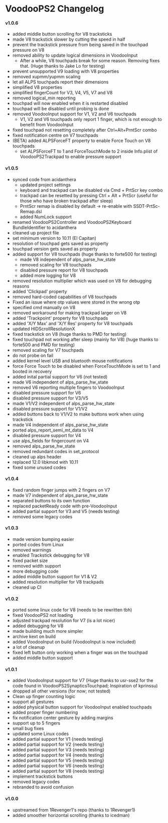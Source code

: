 VoodooPS2 Changelog
============================
#### v1.0.6
- added middle button scrolling for V8 tracksticks
- made V8 trackstick slower by cutting the speed in half
- prevent the trackstick pressure from being saved in the touchpad pressure on V8
- removed ability to update logical dimensions in VoodooInput
    - After a while, V8 touchpads break for some reason. Removing fixes that. (Huge thanks to Jake Lo for testing)
- prevent unsupported V9 loading with V8 properties
- removed xupmm/yupmm scaling
- let all ALPS touchpads report their dimensions
- simplified V8 properties
- simplified fingerCount for V3, V4, V5, V7 and V8
- removed logical_min reporting
- touchpad will now enabled when it is restarted disabled
- touchpad will be disabled until probing is done
- removed VoodooInput support for V1, V2 and V6 touchpads
    - V1, V2 and V6 touchpads only report 1 finger, which is not enough to benefit from VoodooInput
- fixed touchpad not resetting completely after Ctrl+Alt+PrntScr combo
- fixed notification centre on V7 touchpads
- (BETA) added ALPSForceFT property to enable Force Touch on V8 touchpads
    - set ALPSForceFT to 1 and ForceTouchMode to 2 inside Info.plist of VoodooPS2Trackpad to enable pressure support

#### v1.0.5
- synced code from acidanthera
    - updated project settings
    - keyboard and trackpad can be disabled via Cmd + PrtScr key combo
    - trackpad can be resetted by pressing Ctrl + Alt + PrtScr (useful for those who have broken trackpad after sleep)
    - PrntScr remap is disabled by default -> re-enable with SSDT-PrtSc-Remap.dsl
    - added NumLock support
- renamed VoodooPS2Controller and VoodooPS2Keyboard BundleIdentifier to acidanthera
- cleaned up project file
- set minimum version to 10.11 (El Capitan)
- resolution of touchpad gets saved as property
- touchpad version gets saved as property
- added support for V8 touchpads (huge thanks to forte500 for testing)
    - made V8 independent of alps_parse_hw_state
    - removed scaling for V8 touchpads
    - disabled pressure report for V8 touchpads
    - added more logging for V8
- removed resolution multiplier which was used on V8 for debugging reasons
- added 'Clickpad' property
- removed hard-coded capabilities of V8 touchpads
- Fixed an issue where otp values were stored in the wrong otp
- specified cmd manually on V8
- removed workaround for making trackpad larger on V8
- added 'Trackpoint' property for V8 touchpads
- added 'X/Y Max' and 'X/Y Res' property for V8 touchpads
- updated HIDScrollResolutionX
- fixed trackstick on V8 (huge thanks to PMD for testing)
- fixed touchpad not working after sleep (mainly for V8) (huge thanks to forte500 and PMD for testing)
- removed scaling for V7 touchpads
- do not probe on fail
- added kernel level USB and bluetooth mouse notifications
- force Force Touch to be disabled when ForceTouchMode is set to 1 and booted in recovery
- added inital partial support for V6 (not tested)
- made V6 independent of alps_parse_hw_state
- removed V6 reporting multiple fingers to VoodooInput
- disabled pressure support for V6
- disabled pressure support for V3/V5
- made V1/V2 independent of alps_parse_hw_state
- disabled pressure support for V1/V2
- added buttons back to V1/V2 to make buttons work when using trackstick
- made V4 independent of alps_parse_hw_state
- ported alps_report_semi_mt_data to V4
- disabled pressure support for V4
- use alps_fields for fingercount on V4
- removed alps_parse_hw_state
- removed redundant codes in set_protocol
- cleaned up alps header
- replaced 12.0 libkmod with 10.11
- fixed some unused codes

#### v1.0.4
- fixed random finger jumps with 2 fingers on V7
- made V7 independent of alps_parse_hw_state
- separated buttons to its own function
- replaced packetReady code with pre-VoodooInput
- added partial support for V3 and V5 (needs testing)
- removed some legacy codes

#### v1.0.3
- made version bumping easier
- ported codes from Linux
- removed warnings
- enabled Trackstick debugging for V8
- fixed packet size
- removed width support
- more debugging code
- added middle button support for V1 & V2
- added resolution multiplier for V8 trackpads
- cleaned up CI

#### v1.0.2
- ported some linux code for V8 (needs to be rewritten tbh)
- fixed VoodooPS2 not loading
- adjusted trackpad resolution for V7 (is a lot nicer)
- added debugging for V8
- made building much more simpler
- archive kext on build
- added VoodooInput on build (VoodooInput is now included)
- a lot of cleanup
- fixed left button only working when a finger was on the touchpad
- added middle button support

#### v1.0.1
- added VoodooInput support for V7 (Huge thanks to usr-sse2 for the code found in VoodooPS2SynapticsTouchpad; Inspiration of kprinssu)
- dropped all other versions (for now; not tested)
- Clean up finger counting logic
- support all gestures
- added physical button support for VoodooInput enabled touchpads
- added proper finger numbering
- fix notification center gesture by adding margins
- support up to 5 fingers
- small bug fixes
- updated some Linux codes
- added partial support for V1 {needs testing}
- added partial support for V2 {needs testing}
- added partial support for V3 {needs testing}
- added partial support for V4 {needs testing}
- added partial support for V5 {needs testing}
- added partial support for V6 {needs testing}
- added partial support for V8 {needs testing}
- implement trackstick buttons
- removed legacy codes
- rebranded to avoid confusion

#### v1.0.0
- upstreamed from 1Revenger1's repo (thanks to 1Revenger1)
- added smoother horizontal scrolling (thanks to icedman)
